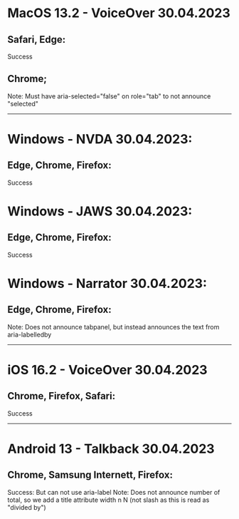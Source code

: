 # MacOS 13.2 - VoiceOver 30.04.2023

## Safari, Edge:
Success

## Chrome;
Note: Must have aria-selected="false" on role="tab" to not announce "selected"

------------------

# Windows - NVDA 30.04.2023:
## Edge, Chrome, Firefox:
Success

# Windows - JAWS 30.04.2023:
## Edge, Chrome, Firefox:
Success

# Windows - Narrator 30.04.2023:
## Edge, Chrome, Firefox:
Note: Does not announce tabpanel, but instead announces the text from aria-labelledby

------------------

# iOS 16.2 - VoiceOver 30.04.2023
## Chrome, Firefox, Safari:
Success

------------------

# Android 13 - Talkback 30.04.2023
## Chrome, Samsung Internett, Firefox:
Success: But can not use aria-label
Note: Does not announce number of total, so we add a title attribute width n N (not slash as this is read as "divided by")
